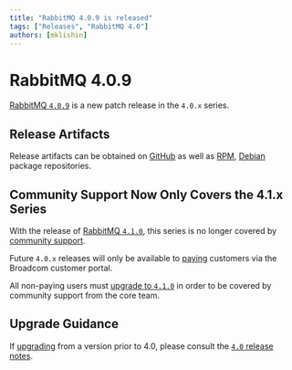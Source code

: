 ```yaml
---
title: "RabbitMQ 4.0.9 is released"
tags: ["Releases", "RabbitMQ 4.0"]
authors: [mklishin]
---
```


# RabbitMQ 4.0.9

[RabbitMQ `4.0.9`](https://github.com/rabbitmq/rabbitmq-server/releases/tag/v4.0.7) is
a new patch release in the `4.0.x` series.


## Release Artifacts

Release artifacts can be obtained on [GitHub](https://github.com/rabbitmq/rabbitmq-server/releases/tag/v4.0.9)
as well as [RPM](https://www.rabbitmq.com/docs/install-rpm), [Debian](https://www.rabbitmq.com/docs/install-debian) package repositories.


## Community Support Now Only Covers the 4.1.x Series

With the release of [RabbitMQ `4.1.0`](https://github.com/rabbitmq/rabbitmq-server/releases/tag/v4.1.0), this series is
no longer covered by [community support](https://www.rabbitmq.com/release-information).

Future `4.0.x` releases will only be available to [paying](https://www.rabbitmq.com/contact) customers
via the Broadcom customer portal.

All non-paying users must [upgrade to `4.1.0`](https://github.com/rabbitmq/rabbitmq-server/releases/tag/v4.1.0)
in order to be covered by community support from the core team.


## Upgrade Guidance

If [upgrading](https://www.rabbitmq.com/docs/upgrade) from a version prior to 4.0, please consult
the [`4.0` release notes](https://github.com/rabbitmq/rabbitmq-server/releases/tag/v4.0.1).
